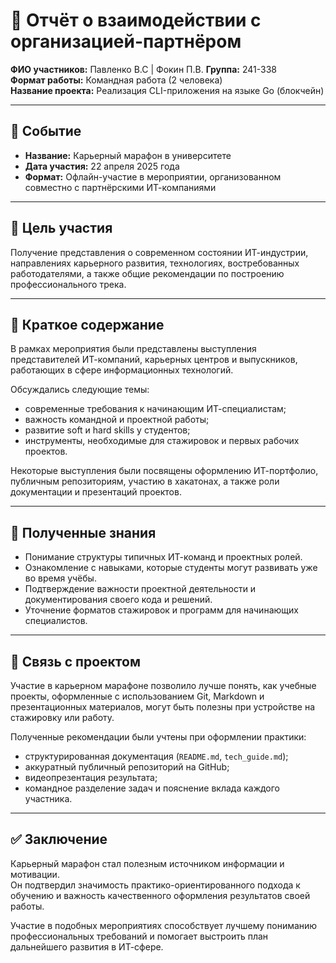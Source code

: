 # 🧾 Отчёт о взаимодействии с организацией-партнёром

**ФИО участников:** Павленко В.С | Фокин П.В.
**Группа:** 241-338  
**Формат работы:** Командная работа (2 человека)  
**Название проекта:** Реализация CLI-приложения на языке Go (блокчейн)

---

## 📅 Событие

- **Название:** Карьерный марафон в университете  
- **Дата участия:** 22 апреля 2025 года  
- **Формат:** Офлайн-участие в мероприятии, организованном совместно с партнёрскими ИТ-компаниями

---

## 🎯 Цель участия

Получение представления о современном состоянии ИТ-индустрии, направлениях карьерного развития, технологиях, востребованных работодателями, а также общие рекомендации по построению профессионального трека.

---

## 📌 Краткое содержание

В рамках мероприятия были представлены выступления представителей ИТ-компаний, карьерных центров и выпускников, работающих в сфере информационных технологий.

Обсуждались следующие темы:
- современные требования к начинающим ИТ-специалистам;
- важность командной и проектной работы;
- развитие soft и hard skills у студентов;
- инструменты, необходимые для стажировок и первых рабочих проектов.

Некоторые выступления были посвящены оформлению ИТ-портфолио, публичным репозиториям, участию в хакатонах, а также роли документации и презентаций проектов.

---

## 🧠 Полученные знания

- Понимание структуры типичных ИТ-команд и проектных ролей.
- Ознакомление с навыками, которые студенты могут развивать уже во время учёбы.
- Подтверждение важности проектной деятельности и документирования своего кода и решений.
- Уточнение форматов стажировок и программ для начинающих специалистов.

---

## 🔗 Связь с проектом

Участие в карьерном марафоне позволило лучше понять, как учебные проекты, оформленные с использованием Git, Markdown и презентационных материалов, могут быть полезны при устройстве на стажировку или работу.

Полученные рекомендации были учтены при оформлении практики:  
- структурированная документация (`README.md`, `tech_guide.md`);
- аккуратный публичный репозиторий на GitHub;
- видеопрезентация результата;
- командное разделение задач и пояснение вклада каждого участника.

---

## ✅ Заключение

Карьерный марафон стал полезным источником информации и мотивации.  
Он подтвердил значимость практико-ориентированного подхода к обучению и важность качественного оформления результатов своей работы.

Участие в подобных мероприятиях способствует лучшему пониманию профессиональных требований и помогает выстроить план дальнейшего развития в ИТ-сфере.
